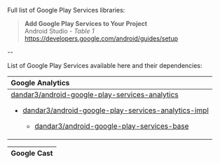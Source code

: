 Full list of Google Play Services libraries:

> **Add Google Play Services to Your Project**<br/>
> Android Studio - *Table 1*<br/>
> https://developers.google.com/android/guides/setup

--

List of Google Play Services available here and their dependencies:

| Google Analytics |
| :--------------- |
| [dandar3/android-google-play-services-analytics](https://github.com/dandar3/android-google-play-services-analytics/)<ul><li>[dandar3/android-google-play-services-analytics-impl](https://github.com/dandar3/android-google-play-services-analytics-impl/)</li><ul><li>[dandar3/android-google-play-services-base](https://github.com/dandar3/android-google-play-services-base/)</li><ul></ul> |

| Google Cast |
| :--------------- |
